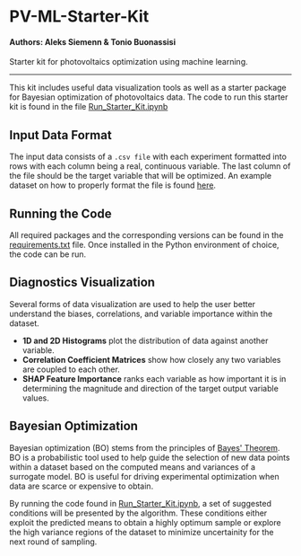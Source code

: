 # PV-ML-Starter-Kit

#### Authors: Aleks Siemenn & Tonio Buonassisi

Starter kit for photovoltaics optimization using machine learning.

_________________________________________________________________________

This kit includes useful data visualization tools as well as a starter package for Bayesian optimization of photovoltaics data. The code to run this starter kit is found in the file [Run_Starter_Kit.ipynb](./Run_Starter_Kit.ipynb)

## Input Data Format

The input data consists of a `.csv file` with each experiment formatted into rows with each column being a real, continuous variable. The last column of the file should be the target variable that will be optimized. An example dataset on how to properly format the file is found [here](./data/Example_PV_Dataset.csv).

## Running the Code

All required packages and the corresponding versions can be found in the [requirements.txt](./requirements.txt) file. Once installed in the Python environment of choice, the code can be run.

## Diagnostics Visualization

Several forms of data visualization are used to help the user better understand the biases, correlations, and variable importance within the dataset.

* **1D and 2D Histograms** plot the distribution of data against another variable. 
* **Correlation Coefficient Matrices** show how closely any two variables are coupled to each other.
* **SHAP Feature Importance** ranks each variable as how important it is in determining the magnitude and direction of the target output variable values.

## Bayesian Optimization

Bayesian optimization (BO) stems from the principles of [Bayes' Theorem](https://faculty.washington.edu/tamre/BayesTheorem.pdf). BO is a probabilistic tool used to help guide the selection of new data points within a dataset based on the computed means and variances of a surrogate model. BO is useful for driving experimental optimization when data are scarce or expensive to obtain.

By running the code found in [Run_Starter_Kit.ipynb](./Run_Starter_Kit.ipynb), a set of suggested conditions will be presented by the algorithm. These conditions either exploit the predicted means to obtain a highly optimum sample or explore the high variance regions of the dataset to minimize uncertainity for the next round of sampling.
